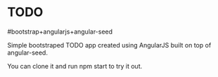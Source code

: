 TODO
====

#bootstrap+angularjs+angular-seed

Simple bootstraped TODO app created using AngularJS built on top of angular-seed.


You can clone it and run npm start to try it out.
